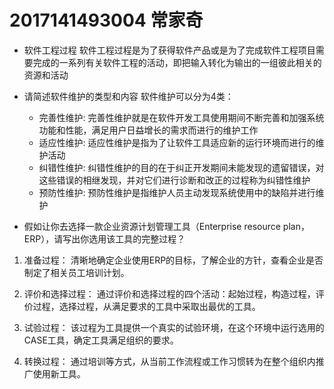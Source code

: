 # 2017141493004 常家奇
- 软件工程过程
 软件工程过程是为了获得软件产品或是为了完成软件工程项目需要完成的一系列有关软件工程的活动，即把输入转化为输出的一组彼此相关的资源和活动

- 请简述软件维护的类型和内容
 软件维护可以分为4类：
    - 完善性维护: 完善性维护就是在软件开发工具使用期间不断完善和加强系统功能和性能，满足用户日益增长的需求而进行的维护工作
    - 适应性维护: 适应性维护是指为了让软件工具适应新的运行环境而进行的维护活动
    - 纠错性维护: 纠错性维护的目的在于纠正开发期间未能发现的遗留错误，对这些错误的相继发现，并对它们进行诊断和改正的过程称为纠错性维护
    - 预防性维护: 预防性维护是指维护人员主动发现系统使用中的缺陷并进行维护


- 假如让你去选择一款企业资源计划管理工具（Enterprise resource plan，ERP），请写出你选用该工具的完整过程？

1. 准备过程：
清晰地确定企业使用ERP的目标，了解企业的方针，查看企业是否制定了相关员工培训计划。

2. 评价和选择过程：
通过评价和选择过程的四个活动：起始过程，构造过程，评价过程，选择过程，从满足要求的工具中采取出最优的工具。

3. 试验过程：
该过程为工具提供一个真实的试验环境，在这个环境中运行选用的CASE工具，确定工具满足组织的要求。

4. 转换过程：
通过培训等方式，从当前工作流程或工作习惯转为在整个组织内推广使用新工具。